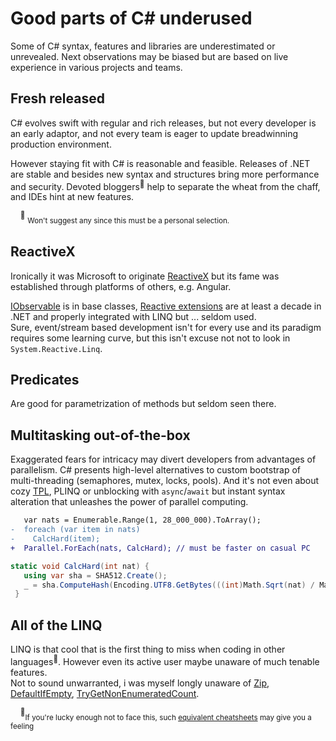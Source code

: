 # Good parts of C# underused

Some of C# syntax, features and libraries are underestimated or unrevealed. Next observations may be biased but are based on live experience in various projects and teams.

## Fresh released

C# evolves swift with regular and rich releases, but not every developer is an early adaptor, and not every team is eager to update breadwinning production environment.

However staying fit with C# is reasonable and feasible. Releases of .NET  are stable and besides new syntax and structures bring more performance and security. 
Devoted bloggers<sup>:raising_hand:</sup> help to separate the wheat from the chaff, and IDEs hint at new features.

&nbsp;&nbsp;&nbsp;&nbsp;<sup>:raising_hand:</sup>&nbsp;<sub>Won't suggest any since this must be a personal selection.</sub>

## ReactiveX
Ironically it was Microsoft to originate [ReactiveX](https://reactivex.io/) but its fame was established through platforms of others, e.g. Angular.

[IObservable](https://docs.microsoft.com/en-us/dotnet/api/system.iobservable-1) is in base classes, [Reactive extensions](https://github.com/dotnet/reactive) are at least a decade in .NET and properly integrated with LINQ but ... seldom used.\
Sure, event/stream based development isn't for every use and its paradigm requires some learning curve, but this isn't excuse not not to look in `System.Reactive.Linq`.

## Predicates
Are good for parametrization of methods but seldom seen there.

## Multitasking out-of-the-box
Exaggerated fears for intricacy may divert developers from advantages of parallelism. C# presents high-level alternatives to custom bootstrap of multi-threading (semaphores, mutex, locks, pools). And it's not even about cozy [TPL](https://docs.microsoft.com/en-us/dotnet/standard/parallel-programming/task-parallel-library-tpl), PLINQ or unblocking with `async`/`await` but instant syntax alteration that unleashes the power of parallel computing.

```diff
   var nats = Enumerable.Range(1, 28_000_000).ToArray();
-  foreach (var item in nats) 
-    CalcHard(item);
+  Parallel.ForEach(nats, CalcHard); // must be faster on casual PC
```
```csharp
static void CalcHard(int nat) {
   using var sha = SHA512.Create();
   _ = sha.ComputeHash(Encoding.UTF8.GetBytes(((int)Math.Sqrt(nat) / Math.Atan2(nat, nat)).ToString()));
 }

```

## All of the LINQ

LINQ is that cool that is the first thing to miss when coding in other languages<sup>:thought_balloon:</sup>. However even its active user maybe unaware of much tenable features.\
Not to sound unwarranted, i was myself longly unaware of [Zip](https://learn.microsoft.com/dotnet/api/system.linq.enumerable.zip), [DefaultIfEmpty](https://learn.microsoft.com/dotnet/api/system.linq.enumerable.defaultifempty), [TryGetNonEnumeratedCount](https://learn.microsoft.com/dotnet/api/system.linq.enumerable.trygetnonenumeratedcount).

&nbsp;&nbsp;&nbsp;&nbsp;<sup>:thought_balloon:</sup><sub>If you're lucky enough not to face this, such [equivalent cheatsheets](https://www.garethrepton.com/TypeScript-equivalents-for-DotNet-Linq-functions/) may give you a feeling</sub>
